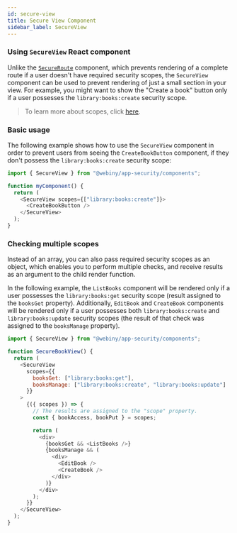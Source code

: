 ```yaml
---
id: secure-view
title: Secure View Component
sidebar_label: SecureView
---
```


### Using `SecureView` React component

Unlike the [`SecureRoute`](/docs/webiny-apps/security/development/app/components/secure-route) component, which prevents rendering of a complete route if a user doesn't have required security scopes, the `SecureView` component can be used to prevent rendering of just a small section in your view. For example, you might want to show the "Create a book" button only if a user possesses the `library:books:create` security scope.

> To learn more about scopes, click [here](/docs/webiny-apps/security/development/api/scopes).

### Basic usage

The following example shows how to use the `SecureView` component in order to prevent users from seeing the `CreateBookButton` component, if they don't possess the `library:books:create` security scope:

```js
import { SecureView } from "@webiny/app-security/components";

function myComponent() {
  return (
    <SecureView scopes={["library:books:create"]}>
      <CreateBookButton />
    </SecureView>
  );
}
```

### Checking multiple scopes

Instead of an array, you can also pass required security scopes as an object, which enables you to perform multiple checks, and receive results as an argument to the child render function.

In the following example, the `ListBooks` component will be rendered only if a user possesses the `library:books:get` security scope (result assigned to the `booksGet` property). Additionally, `EditBook` and `CreateBook` components will be rendered only if a user possesses both `library:books:create` and `library:books:update` security scopes (the result of that check was assigned to the `booksManage` property).

```js
import { SecureView } from "@webiny/app-security/components";

function SecureBookView() {
  return (
    <SecureView
      scopes={{
        booksGet: ["library:books:get"],
        booksManage: ["library:books:create", "library:books:update"]
      }}
    >
      {({ scopes }) => {
        // The results are assigned to the "scope" property. 
        const { bookAccess, bookPut } = scopes;

        return (
          <div>
            {booksGet && <ListBooks />}
            {booksManage && (
              <div>
                <EditBook />
                <CreateBook />
              </div>
            )}
          </div>
        );
      }}
    </SecureView>
  );
}
```
